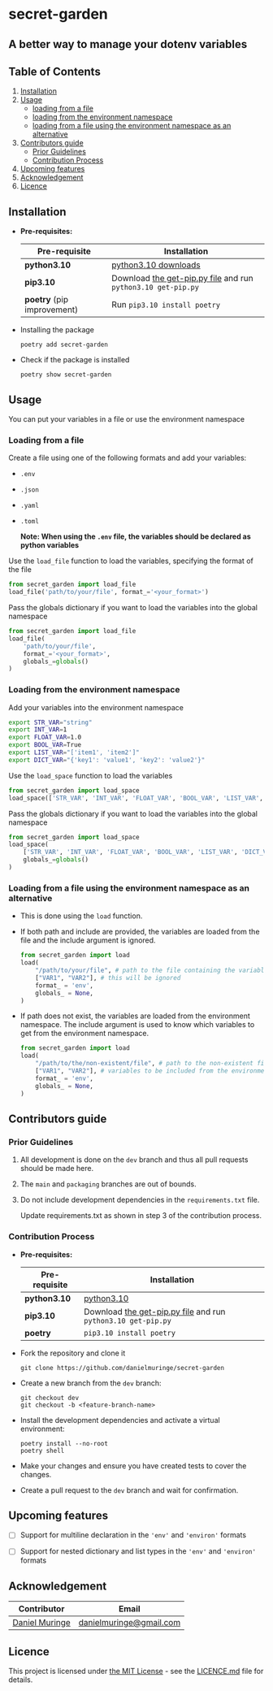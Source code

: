 # secret-garden
## A better way to manage your dotenv variables

## Table of Contents

1. [Installation](#installation)
1. [Usage](#usage)
    - [loading from a file](#load_file-function)
    - [loading from the environment namespace](#load_space-function)
    - [loading from a file using the environment namespace as an alternative](#load-function)
1. [Contributors guide](#contributors-guide)
    - [Prior Guidelines](#prior-guidelines)
    - [Contribution Process](#contribution-process)
1. [Upcoming features](#upcoming-features)
1. [Acknowledgement](#acknowledgement)
1. [Licence](#licence)


## Installation

- **Pre-requisites:**

    Pre-requisite | Installation
    --- | ---
    **python3.10** | [python3.10 downloads](https://www.python.org/downloads/release/python-3100/)
    **pip3.10** | Download [the get-pip.py file](https://bootstrap.pypa.io/get-pip.py) and run `python3.10 get-pip.py`
    **poetry** (pip improvement) | Run `pip3.10 install poetry`
    
- Installing the package

    ```
    poetry add secret-garden
    ```

- Check if the package is installed

    ```
    poetry show secret-garden
    ```

## Usage

You can put your variables in a file or use the environment namespace

<h3 id="load_file-function">Loading from a file</h3>

Create a file using one of the following formats and add your variables:

- `.env`
- `.json`
- `.yaml`
- `.toml`

    **Note: When using the `.env` file, the variables should be declared as python variables**
    

Use the `load_file` function to load the variables, specifying the format of the file

```python
from secret_garden import load_file
load_file('path/to/your/file', format_='<your_format>')
```

Pass the globals dictionary if you want to load the variables into the global namespace

```python
from secret_garden import load_file
load_file(
    'path/to/your/file',
    format_='<your_format>',
    globals_=globals()
)
```

<h3 id="load_space-function">Loading from the environment namespace</h3>

Add your variables into the environment namespace

```bash
export STR_VAR="string"
export INT_VAR=1
export FLOAT_VAR=1.0
export BOOL_VAR=True
export LIST_VAR="['item1', 'item2']"
export DICT_VAR="{'key1': 'value1', 'key2': 'value2'}"
```

Use the `load_space` function to load the variables

```python
from secret_garden import load_space
load_space(['STR_VAR', 'INT_VAR', 'FLOAT_VAR', 'BOOL_VAR', 'LIST_VAR', 'DICT_VAR'])
```

Pass the globals dictionary if you want to load the variables into the global namespace

```python
from secret_garden import load_space
load_space(
    ['STR_VAR', 'INT_VAR', 'FLOAT_VAR', 'BOOL_VAR', 'LIST_VAR', 'DICT_VAR'],
    globals_=globals()
)
```


<h3 id="load-function">Loading from a file using the environment namespace as an alternative</h3>

- This is done using the `load` function.

- If both path and include are provided, the variables are loaded from the file and the include argument is ignored.

    ```python
    from secret_garden import load
    load(
        "/path/to/your/file", # path to the file containing the variables
        ["VAR1", "VAR2"], # this will be ignored
        format_ = 'env',
        globals_ = None, 
    )
    ```

- If path does not exist, the variables are loaded from the environment namespace. The include argument is used to know which variables to get from the environment namespace.
    ```python
    from secret_garden import load
    load(
        "/path/to/the/non-existent/file", # path to the non-existent file
        ["VAR1", "VAR2"], # variables to be included from the environment namespace
        format_ = 'env',
        globals_ = None, 
    )
    ```


## Contributors guide


### Prior Guidelines

1. All development is done on the `dev` branch and thus all pull requests should be made here.

1. The `main` and `packaging` branches are out of bounds.

1. Do not include development dependencies in the `requirements.txt` file.

    Update requirements.txt as shown in step 3 of the contribution process.


### Contribution Process

- **Pre-requisites:**

    Pre-requisite | Installation
    --- | ---
    **python3.10** | [python3.10](https://www.python.org/downloads/release/python-3100/)
    **pip3.10** | Download [the get-pip.py file](https://bootstrap.pypa.io/get-pip.py) and run `python3.10 get-pip.py`
    **poetry** | `pip3.10 install poetry`

- Fork the repository and clone it
    ```
    git clone https://github.com/danielmuringe/secret-garden
    ```

- Create a new branch from the `dev` branch: 
    ```
    git checkout dev
    git checkout -b <feature-branch-name>
    ```

- Install the development dependencies and activate a virtual environment:
    
    ```
    poetry install --no-root
    poetry shell
    ```

- Make your changes and ensure you have created tests to cover the changes.

- Create a pull request to the `dev` branch and wait for confirmation.


## Upcoming features

- [ ] Support for multiline declaration in the `'env'` and `'environ'` formats

- [ ] Support for nested dictionary and list types in the `'env'` and `'environ'` formats


## Acknowledgement

Contributor | Email
--- | ---
[Daniel Muringe](https://github.com/danielmuringe) | [danielmuringe@gmail.com](mailto:danielmuringe@gmail.com)


## Licence

This project is licensed under [the MIT License](https://opensource.org/license/mit/) - see the [LICENCE.md](LICENCE.md) file for details.

